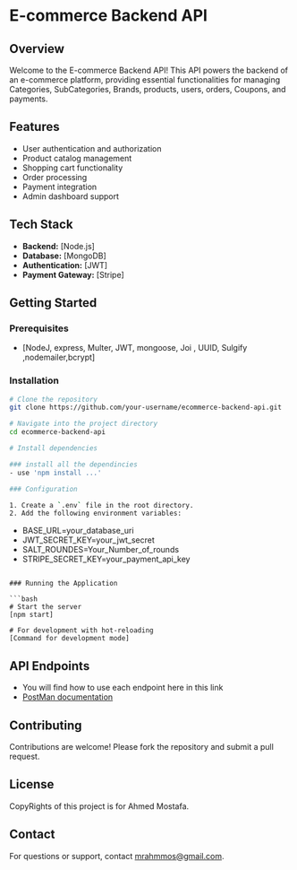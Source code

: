 # E-commerce Backend API

## Overview

Welcome to the E-commerce Backend API! This API powers the backend of an e-commerce platform, providing essential functionalities for managing Categories, SubCategories, Brands, products, users, orders, Coupons, and payments.

## Features

- User authentication and authorization
- Product catalog management
- Shopping cart functionality
- Order processing
- Payment integration
- Admin dashboard support

## Tech Stack

- **Backend:** [Node.js]
- **Database:** [MongoDB]
- **Authentication:** [JWT]
- **Payment Gateway:** [Stripe]

## Getting Started

### Prerequisites

- [NodeJ, express, Multer, JWT, mongoose, Joi , UUID, Sulgify ,nodemailer,bcrypt]

### Installation

```bash
# Clone the repository
git clone https://github.com/your-username/ecommerce-backend-api.git

# Navigate into the project directory
cd ecommerce-backend-api

# Install dependencies

### install all the dependincies
- use 'npm install ...'

### Configuration

1. Create a `.env` file in the root directory.
2. Add the following environment variables:

```

- BASE_URL=your_database_uri
- JWT_SECRET_KEY=your_jwt_secret
- SALT_ROUNDES=Your_Number_of_rounds
- STRIPE_SECRET_KEY=your_payment_api_key

````

### Running the Application

```bash
# Start the server
[npm start]

# For development with hot-reloading
[Command for development mode]
````

## API Endpoints

- You will find how to use each endpoint here in this link
- [PostMan documentation](https://documenter.getpostman.com/view/34963338/2sB2ca5JzM)

## Contributing

Contributions are welcome! Please fork the repository and submit a pull request.

## License

CopyRights of this project is for Ahmed Mostafa.

## Contact

For questions or support, contact mrahmmos@gmail.com.

